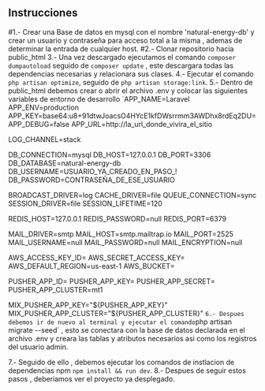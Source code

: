 

## Instrucciones
   #1.- Crear una Base de datos en mysql con el nombre 'natural-energy-db' y crear un usuario y contraseña para acceso  total a la misma , ademas de determinar la entrada de cualquier host.
   #2.- Clonar repositorio hacia public_html
   3.- Una vez descargado ejecutamos el comando `composer dumpautoload` seguido de `composer update` , este descargara todas las dependencias necesarias y relacionara sus clases.
   4.- Ejecutar el comando `php artisan optimize`, seguido de `php artisan storage:link`.
   5.- Dentro de public_html debemos crear o abrir el archivo .env y colocar las siguientes variables de entorno de desarrollo
   `APP_NAME=Laravel
APP_ENV=production
APP_KEY=base64:u8+91dtwJoacsO4HYcE1kfDWsrrmm3AWDhx8rdEq2DU=
APP_DEBUG=false
APP_URL=http://la_url_donde_vivira_el_sitio

LOG_CHANNEL=stack

DB_CONNECTION=mysql
DB_HOST=127.0.0.1
DB_PORT=3306
DB_DATABASE=natural-energy-db
DB_USERNAME=USUARIO_YA_CREADO_EN_PASO_!
DB_PASSWORD=CONTRASEÑA_DE_ESE_USUARIO

BROADCAST_DRIVER=log
CACHE_DRIVER=file
QUEUE_CONNECTION=sync
SESSION_DRIVER=file
SESSION_LIFETIME=120

REDIS_HOST=127.0.0.1
REDIS_PASSWORD=null
REDIS_PORT=6379

MAIL_DRIVER=smtp
MAIL_HOST=smtp.mailtrap.io
MAIL_PORT=2525
MAIL_USERNAME=null
MAIL_PASSWORD=null
MAIL_ENCRYPTION=null

AWS_ACCESS_KEY_ID=
AWS_SECRET_ACCESS_KEY=
AWS_DEFAULT_REGION=us-east-1
AWS_BUCKET=

PUSHER_APP_ID=
PUSHER_APP_KEY=
PUSHER_APP_SECRET=
PUSHER_APP_CLUSTER=mt1

MIX_PUSHER_APP_KEY="${PUSHER_APP_KEY}"
MIX_PUSHER_APP_CLUSTER="${PUSHER_APP_CLUSTER}"
`
6.- Despues debemos ir de nuevo al terminal y ejecutar el comando `php artisan migrate --seed` , esto se conectara con la base de datos declarada en el archivo .env y creara las tablas y atributos necesarios asi como los registros del usuario admin.

7.- Seguido de ello , debemos ejecutar los comandos de instlacion de dependencias npm  `npm install && run dev`.
8.- Despues de seguir estos pasos , deberiamos ver el proyecto ya desplegado.


